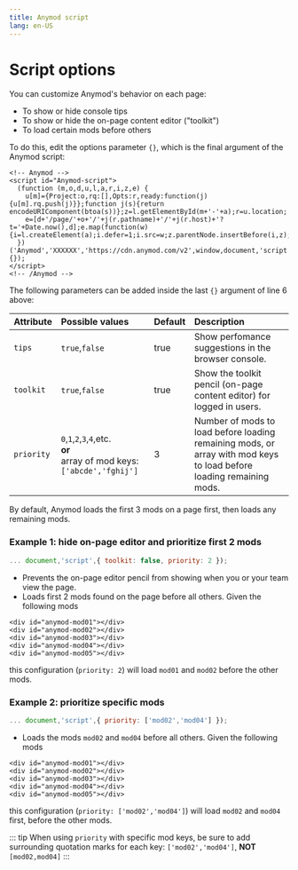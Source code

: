 ```yaml
---
title: Anymod script
lang: en-US
---
```


# Script options

You can customize Anymod's behavior on each page:
- To show or hide console tips
- To show or hide the on-page content editor ("toolkit")
- To load certain mods before others

To do this, edit the options parameter `{}`, which is the final argument of the Anymod script:

```html{6}
<!-- Anymod -->
<script id="Anymod-script">
  (function (m,o,d,u,l,a,r,i,z,e) {
    u[m]={Project:o,rq:[],Opts:r,ready:function(j){u[m].rq.push(j)}};function j(s){return encodeURIComponent(btoa(s))};z=l.getElementById(m+'-'+a);r=u.location;
    e=[d+'/page/'+o+'/'+j(r.pathname)+'/'+j(r.host)+'?t='+Date.now(),d];e.map(function(w){i=l.createElement(a);i.defer=1;i.src=w;z.parentNode.insertBefore(i,z);});
  })('Anymod','XXXXXX','https://cdn.anymod.com/v2',window,document,'script',{});
</script>
<!-- /Anymod -->
```

The following parameters can be added inside the last `{}` argument of line 6 above:

| Attribute  | Possible values | Default | Description  |
|:-----------|:---------------|:--------------| :------------|
| `tips`     | `true`,`false` | true | Show perfomance suggestions in the browser console. |
| `toolkit`  | `true`,`false` | true | Show the toolkit pencil (on-page content editor) for logged in users. |
| `priority` | `0`,`1`,`2`,`3`,`4`,etc.<br>**or**<br>array of mod keys: `['abcde','fghij']` | 3 | Number of mods to load before loading remaining mods, or array with mod keys to load before loading remaining mods. |

By default, Anymod loads the first 3 mods on a page first, then loads any remaining mods.

### Example 1: hide on-page editor and prioritize first 2 mods

```js
... document,'script',{ toolkit: false, priority: 2 });
```

- Prevents the on-page editor pencil from showing when you or your team view the page.
- Loads first 2 mods found on the page before all others. Given the following mods

```html{1,2}
<div id="anymod-mod01"></div>
<div id="anymod-mod02"></div>
<div id="anymod-mod03"></div>
<div id="anymod-mod04"></div>
<div id="anymod-mod05"></div>
```

this configuration (`priority: 2`) will load `mod01` and `mod02` before the other mods.

### Example 2: prioritize specific mods

```js
... document,'script',{ priority: ['mod02','mod04'] });
```

- Loads the mods `mod02` and `mod04` before all others. Given the following mods

```html{2,4}
<div id="anymod-mod01"></div>
<div id="anymod-mod02"></div>
<div id="anymod-mod03"></div>
<div id="anymod-mod04"></div>
<div id="anymod-mod05"></div>
```

this configuration (`priority: ['mod02','mod04']`) will load `mod02` and `mod04` first, before the other mods.

::: tip
When using `priority` with specific mod keys, be sure to add surrounding quotation marks for each key: `['mod02','mod04']`, **NOT** `[mod02,mod04]`
:::
